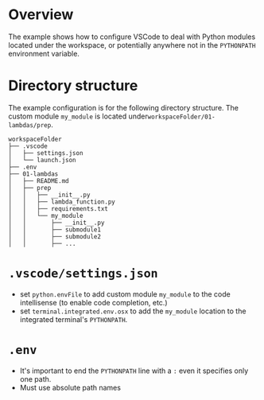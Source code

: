 # Overview

The example shows how to configure VSCode to deal with Python modules located under the workspace, or potentially anywhere not in the `PYTHONPATH` environment variable.

# Directory structure

The example configuration is for the following directory structure. The custom module `my_module` is located under`workspaceFolder/01-lambdas/prep`.


```
workspaceFolder
├── .vscode
│   ├── settings.json
│   └── launch.json
├── .env
├── 01-lambdas
│   ├── README.md
│   ├── prep
│   │   ├── __init__.py
│   │   ├── lambda_function.py
│   │   ├── requirements.txt
│   │   └── my_module
│   │       ├── __init__.py
│   │       ├── submodule1
│   │       ├── submodule2
│   │       ├── ...
```

# `.vscode/settings.json`

- set `python.envFile` to add custom module `my_module` to the code intellisense (to enable code completion, etc.)
- set `terminal.integrated.env.osx` to add the `my_module` location to the integrated terminal's `PYTHONPATH`.

# `.env`

- It's important to end the `PYTHONPATH` line with a `:` even it specifies only one path.
- Must use absolute path names
